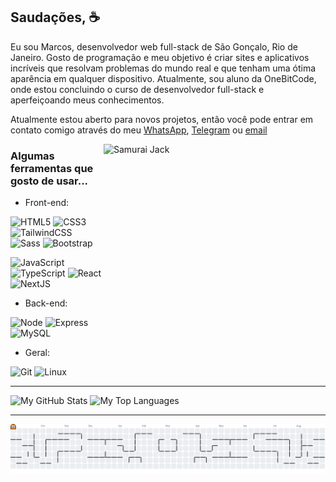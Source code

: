 ## Saudações, ☕

Eu sou Marcos, desenvolvedor web full-stack de São Gonçalo, Rio de Janeiro. Gosto de programação e meu objetivo é criar sites e aplicativos incríveis que resolvam problemas do mundo real e que tenham uma ótima aparência em qualquer dispositivo. Atualmente, sou aluno da OneBitCode, onde estou concluindo o curso de desenvolvedor full-stack e aperfeiçoando meus conhecimentos.

Atualmente estou aberto para novos projetos, então você pode entrar em contato comigo através do meu [WhatsApp](https://wa.me/5521966386547), [Telegram](https://t.me/drmqueiroz1) ou [email](mailto:drmqueiroz1@gmail.com)

<a href="#">
<img src="https://media1.giphy.com/media/v1.Y2lkPTc5MGI3NjExdHM2bmVtaXIyN2x0OTh3N3loNGF3bjlpOTl1Z21hYWdnYnB3bTE3biZlcD12MV9pbnRlcm5hbF9naWZfYnlfaWQmY3Q9Zw/3o7523jzGysBX84xpK/giphy.gif" title="Samurai jack" width="355" height="348" align="right" alt="Samurai Jack">
</a>

### Algumas ferramentas que gosto de usar...

* Front-end:

![HTML5](https://img.shields.io/badge/-HTML5-232323?style=flat&labelColor=E34F26&logo=html5&logoColor=ffffff)
![CSS3](https://img.shields.io/badge/-CSS3-232323?style=flat&labelColor=1572B6&logo=css3&logoColor=ffffff)
![TailwindCSS](https://img.shields.io/badge/-Tailwind-232323?style=flat&labelColor=06B6D4&logo=tailwindcss&logoColor=ffffff)
![Sass](https://img.shields.io/badge/-Sass-232323?style=flat&labelColor=CC6699&logo=sass&logoColor=ffffff)
![Bootstrap](https://img.shields.io/badge/-Bootstrap-232323?style=flat&labelColor=7952B3&logo=bootstrap&logoColor=ffffff)

![JavaScript](https://img.shields.io/badge/-JavaScript-232323?style=flat&labelColor=000000&logo=javascript&logoColor=F7DF1E)
![TypeScript](https://img.shields.io/badge/-TypeScript-232323?style=flat&labelColor=000000&logo=typescript&logoColor=3178C6)
![React](https://img.shields.io/badge/-React-232323?style=flat&labelColor=61DAFB&logo=react&logoColor=000000)
![NextJS](https://img.shields.io/badge/-NextJS-232323?style=flat&labelColor=000000&logo=nextdotjs&logoColor=ffffff)
<!-- ![Vite](https://img.shields.io/badge/-Vite-232323?style=flat&labelColor=646CFF&logo=vite&logoColor=ffe330) -->
<!-- ![Vue.js](https://img.shields.io/badge/-Vue.js-232323?style=flat&labelColor=000000&logo=vue.js&logoColor=4FC08D) -->

* Back-end:

![Node](https://img.shields.io/badge/-Node-232323?style=flat&labelColor=000000&logo=nodedotjs&logoColor=339933)
![Express](https://img.shields.io/badge/-Express-232323?style=flat&labelColor=000000&logo=express&logoColor=ffffff)
![MySQL](https://img.shields.io/badge/-MySQL-232323?style=flat&labelColor=4479A1&logo=mysql&logoColor=ffffff)
<!-- ![Sequelize](https://img.shields.io/badge/-Sequelize-232323?style=flat&labelColor=000000&logo=sequelize&logoColor=52B0E7) -->
<!-- ![MongoDB](https://img.shields.io/badge/-MongoDB-232323?style=flat&labelColor=47A248&logo=mongodb&logoColor=ffffff) -->
<!-- ![PostgreSQL](https://img.shields.io/badge/-PostgreSQL-232323?style=flat&labelColor=4169E1&logo=postgresql&logoColor=ffffff) -->
<!-- ![PHP](https://img.shields.io/badge/-PHP-232323?style=flat&labelColor=000000&logo=php&logoColor=777BB4) -->
<!-- ![Laravel](https://img.shields.io/badge/-Laravel-232323?style=flat&labelColor=FF2D20&logo=laravel&logoColor=ffffff) -->

  * Geral:
    
![Git](https://img.shields.io/badge/-Git-F05032?style=flat-square&labelColor=F05032&logo=git&logoColor=ffffff) 
![Linux](https://img.shields.io/badge/-Linux-FCC624?style=flat-square&labelColor=FCC624&logo=linux&logoColor=000000)
<!-- ![Adobe XD](https://img.shields.io/badge/-AdobeXD-ff75f7?style=flat-square&labelColor=ff75f7&logo=adobexd&logoColor=000000) -->
<!-- ![GIMP](https://img.shields.io/badge/-GIMP-5C5543?style=flat-square&labelColor=5C5543&logo=gimp&logoColor=ffffff) -->
<!-- ![Inkscape](https://img.shields.io/badge/-Inkscape-000000?style=flat-square&labelColor=000000&logo=inkscape&logoColor=ffffff) -->


<hr>

![My GitHub Stats](https://github-readme-stats.vercel.app/api?username=drmqueiroz1&show_icons=true&theme=dark&include_all_commits&locale=pt-br)
![My Top Languages](https://github-readme-stats.vercel.app/api/top-langs/?username=drmqueiroz1&theme=dark&layout=compact&custom_title=Tecnologias&langs_count=9)

<hr>

<picture>
  <source media="(prefers-color-scheme: dark)" srcset="https://raw.githubusercontent.com/drmqueiroz1/drmqueiroz1/output/pacman-contribution-graph-dark.svg">
  <source media="(prefers-color-scheme: light)" srcset="https://raw.githubusercontent.com/drmqueiroz1/drmqueiroz1/output/pacman-contribution-graph.svg">
  <img alt="pacman contribution graph" src="https://raw.githubusercontent.com/drmqueiroz1/drmqueiroz1/output/pacman-contribution-graph.svg">
</picture>

